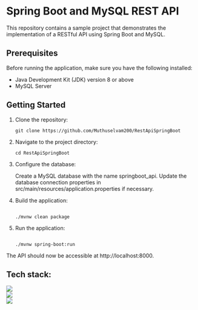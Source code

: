# Spring Boot and MySQL REST API

This repository contains a sample project that demonstrates the implementation of a RESTful API using Spring Boot and MySQL.

## Prerequisites

Before running the application, make sure you have the following installed:

- Java Development Kit (JDK) version 8 or above
- MySQL Server

## Getting Started

1. Clone the repository:

   ```shell
   git clone https://github.com/Muthuselvam200/RestApiSpringBoot

2. Navigate to the project directory:

   ```shell
   cd RestApiSpringBoot

3. Configure the database:

   Create a MySQL database with the name springboot_api.
   Update the database connection properties in src/main/resources/application.properties if necessary.

4. Build the application:

   ```shell
   
   ./mvnw clean package

5. Run the application:

   ```shell
    
   ./mvnw spring-boot:run
   
The API should now be accessible at http://localhost:8000.

## Tech stack:

<div>
  <img src="https://img.shields.io/badge/mysql-%2300f.svg?style=for-the-badge&logo=mysql&logoColor=white"><br>
  <img src="https://img.shields.io/badge/spring-%236DB33F.svg?style=for-the-badge&logo=spring&logoColor=white"><br>
  <img src="https://img.shields.io/badge/IntelliJIDEA-000000.svg?style=for-the-badge&logo=intellij-idea&logoColor=white">
</div>
